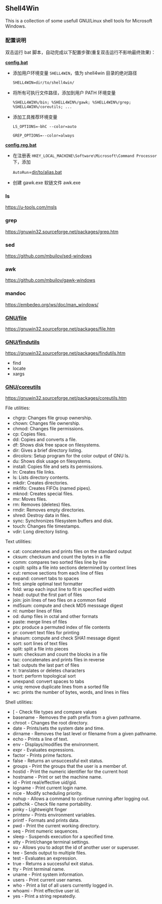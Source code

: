 ## Shell4Win

This is a collection of some usefull GNU/Linux shell tools for Microsoft Windows.

### 配置说明

双击运行 bat 脚本，自动完成以下配置步骤(重复双击运行不影响最终效果)：

**[config.bat](config.bat)**

* 添加用户环境变量 `SHELL4WIN`，值为 shell4win 目录的绝对路径

    `SHELL4WIN=dir/to/shell4win/`

* 将所有可执行文件路径，添加到用户 PATH 环境变量

    `%SHELL4WIN%/bin; %SHELL4WIN%/gawk; %SHELL4WIN%/grep; %SHELL4WIN%/coreutils; ...`

* 添加工具推荐环境变量

    `LS_OPTIONS=-bhC --color=auto`

    `GREP_OPTIONS=--color=always`

**[config.reg.bat](config.reg.bat)**

* 在注册表 `HKEY_LOCAL_MACHINE\Software\Microsoft\Command Processor` 下，添加

  `AutoRun`=[dir/to/alias.bat](alias.bat)

* 创建 gawk.exe 软链文件 awk.exe

### ls

<https://u-tools.com/msls>

### grep

<https://gnuwin32.sourceforge.net/packages/grep.htm>

### sed

<https://github.com/mbuilov/sed-windows>

### awk

<https://github.com/mbuilov/gawk-windows>

### mandoc

<https://embedeo.org/ws/doc/man_windows/>

### [GNU/file](file/README.md)

<https://gnuwin32.sourceforge.net/packages/file.htm>

### [GNU/findutils](findutils/README.md)

<https://gnuwin32.sourceforge.net/packages/findutils.htm>

- find
- locate
- xargs

### [GNU/coreutils](coreutils/README.md)

<https://gnuwin32.sourceforge.net/packages/coreutils.htm>


File utilities:

- chgrp: Changes file group ownership.
- chown: Changes file ownership.
- chmod: Changes file permissions.
- cp: Copies files.
- dd: Copies and converts a file.
- df: Shows disk free space on filesystems.
- dir: Gives a brief directory listing.
- dircolors: Setup program for the color output of GNU ls.
- du: Shows disk usage on filesystems.
- install: Copies file and sets its permissions.
- ln: Creates file links.
- ls: Lists directory contents.
- mkdir: Creates directories.
- mkfifo: Creates FIFOs (named pipes).
- mknod: Creates special files.
- mv: Moves files.
- rm: Removes (deletes) files.
- rmdir: Removes empty directories.
- shred: Destroy data in files.
- sync: Synchronizes filesystem buffers and disk.
- touch: Changes file timestamps.
- vdir: Long directory listing.


Text utilities:

- cat: concatenates and prints files on the standard output
- cksum: checksum and count the bytes in a file
- comm: compares two sorted files line by line
- csplit: splits a file into sections determined by context lines
- cut: remove sections from each line of files
- expand: convert tabs to spaces
- fmt: simple optimal text formatter
- fold: wrap each input line to fit in specified width
- head: output the first part of files
- join: join lines of two files on a common field
- md5sum: compute and check MD5 messsage digest
- nl: number lines of files
- od: dump files in octal and other formats
- paste: merge lines of files
- ptx: produce a permuted index of file contents
- pr: convert text files for printing
- shasum: compute and check SHA1 message digest
- sort: sort lines of text files
- split: split a file into pieces
- sum: checksum and count the blocks in a file
- tac: concatenates and prints files in reverse
- tail: outputs the last part of files
- tr: translates or deletes characters
- tsort: perform topological sort
- unexpand: convert spaces to tabs
- uniq: remove duplicate lines from a sorted file
- wc: prints the number of bytes, words, and lines in files


Shell utilities:

- [ - Check file types and compare values
- basename - Removes the path prefix from a given pathname.
- chroot - Changes the root directory.
- date - Prints/sets the system date and time.
- dirname - Removes the last level or filename from a given pathname.
- echo - Prints a line of text.
- env - Displays/modifies the environment.
- expr - Evaluates expressions.
- factor - Prints prime factors.
- false - Returns an unsuccessful exit status.
- groups - Print the groups that the user is a member of.
- hostid - Print the numeric identifier for the current host
- hostname - Print or set the machine name.
- id - Print real/effective uid/gid.
- logname - Print current login name.
- nice - Modify scheduling priority.
- nohup - Allows a command to continue running after logging out.
- pathchk - Check file name portability.
- pinky - Lightweight finger
- printenv - Prints environment variables.
- printf - Formats and prints data.
- pwd - Print the current working directory.
- seq - Print numeric sequences.
- sleep - Suspends execution for a specified time.
- stty - Print/change terminal settings.
- su - Allows you to adopt the id of another user or superuser.
- tee - Sends output to multiple files.
- test - Evaluates an expression.
- true - Returns a successful exit status.
- tty - Print terminal name.
- uname - Print system information.
- users - Print current user names.
- who - Print a list of all users currently logged in.
- whoami - Print effective user id.
- yes - Print a string repeatedly.